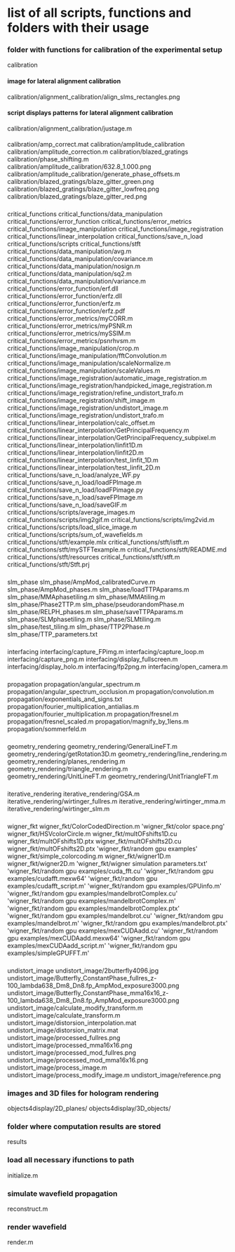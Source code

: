 #  list of all scripts, functions and folders with their usage

### folder with functions for calibration of the experimental setup
calibration
#### image for lateral alignment calibration
calibration/alignment_calibration/align_slms_rectangles.png
#### script displays patterns for lateral alignment calibration
calibration/alignment_calibration/justage.m
#### 
calibration/amp_correct.mat
calibration/amplitude_calibration
calibration/amplitude_correction.m
calibration/blazed_gratings
calibration/phase_shifting.m
calibration/amplitude_calibration/632.8_1.000.png
calibration/amplitude_calibration/generate_phase_offsets.m
calibration/blazed_gratings/blaze_gitter_green.png
calibration/blazed_gratings/blaze_gitter_lowfreq.png
calibration/blazed_gratings/blaze_gitter_red.png

###
critical_functions
critical_functions/data_manipulation
critical_functions/error_function
critical_functions/error_metrics
critical_functions/image_manipulation
critical_functions/image_registration
critical_functions/linear_interpolation
critical_functions/save_n_load
critical_functions/scripts
critical_functions/stft
critical_functions/data_manipulation/avg.m
critical_functions/data_manipulation/covariance.m
critical_functions/data_manipulation/nosign.m
critical_functions/data_manipulation/sq2.m
critical_functions/data_manipulation/variance.m
critical_functions/error_function/erf.dll
critical_functions/error_function/erfz.dll
critical_functions/error_function/erfz.m
critical_functions/error_function/erfz.pdf
critical_functions/error_metrics/myCORR.m
critical_functions/error_metrics/myPSNR.m
critical_functions/error_metrics/mySSIM.m
critical_functions/error_metrics/psnrhvsm.m
critical_functions/image_manipulation/crop.m
critical_functions/image_manipulation/fftConvolution.m
critical_functions/image_manipulation/scaleNormalize.m
critical_functions/image_manipulation/scaleValues.m
critical_functions/image_registration/automatic_image_registration.m
critical_functions/image_registration/handpicked_image_registration.m
critical_functions/image_registration/refine_undistort_trafo.m
critical_functions/image_registration/shift_image.m
critical_functions/image_registration/undistort_image.m
critical_functions/image_registration/undistort_trafo.m
critical_functions/linear_interpolation/calc_offset.m
critical_functions/linear_interpolation/GetPrincipalFrequency.m
critical_functions/linear_interpolation/GetPrincipalFrequency_subpixel.m
critical_functions/linear_interpolation/linfit1D.m
critical_functions/linear_interpolation/linfit2D.m
critical_functions/linear_interpolation/test_linfit_1D.m
critical_functions/linear_interpolation/test_linfit_2D.m
critical_functions/save_n_load/analyze_WF.py
critical_functions/save_n_load/loadFPImage.m
critical_functions/save_n_load/loadFPimage.py
critical_functions/save_n_load/saveFPImage.m
critical_functions/save_n_load/saveGIF.m
critical_functions/scripts/average_images.m
critical_functions/scripts/img2gif.m
critical_functions/scripts/img2vid.m
critical_functions/scripts/load_slice_image.m
critical_functions/scripts/sum_of_wavefields.m
critical_functions/stft/example.mlx
critical_functions/stft/istft.m
critical_functions/stft/mySTFTexample.m
critical_functions/stft/README.md
critical_functions/stft/resources
critical_functions/stft/stft.m
critical_functions/stft/Stft.prj

###
slm_phase
slm_phase/AmpMod_calibratedCurve.m
slm_phase/AmpMod_phases.m
slm_phase/loadTTPAparams.m
slm_phase/MMAphasetiling.m
slm_phase/MMAtiling.m
slm_phase/Phase2TTP.m
slm_phase/pseudorandomPhase.m
slm_phase/RELPH_phases.m
slm_phase/saveTTPAparams.m
slm_phase/SLMphasetiling.m
slm_phase/SLMtiling.m
slm_phase/test_tiling.m
slm_phase/TTP2Phase.m
slm_phase/TTP_parameters.txt

###
interfacing
interfacing/capture_FPimg.m
interfacing/capture_loop.m
interfacing/capture_png.m
interfacing/display_fullscreen.m
interfacing/display_holo.m
interfacing/fp2png.m
interfacing/open_camera.m

###
propagation
propagation/angular_spectrum.m
propagation/angular_spectrum_occlusion.m
propagation/convolution.m
propagation/exponentials_and_signs.txt
propagation/fourier_multiplication_antialias.m
propagation/fourier_multiplication.m
propagation/fresnel.m
propagation/fresnel_scaled.m
propagation/magnify_by_1lens.m
propagation/sommerfeld.m

###
geometry_rendering
geometry_rendering/GeneralLineFT.m
geometry_rendering/getRotation3D.m
geometry_rendering/line_rendering.m
geometry_rendering/planes_rendering.m
geometry_rendering/triangle_rendering.m
geometry_rendering/UnitLineFT.m
geometry_rendering/UnitTriangleFT.m

###
iterative_rendering
iterative_rendering/GSA.m
iterative_rendering/wirtinger_fullres.m
iterative_rendering/wirtinger_mma.m
iterative_rendering/wirtinger_slm.m

###
wigner_fkt
wigner_fkt/ColorCodedDirection.m
'wigner_fkt/color space.png'
wigner_fkt/HSVcolorCircle.m
wigner_fkt/multOFshifts1D.cu
wigner_fkt/multOFshifts1D.ptx
wigner_fkt/multOFshifts2D.cu
wigner_fkt/multOFshifts2D.ptx
'wigner_fkt/random gpu examples'
wigner_fkt/simple_colorcoding.m
wigner_fkt/wigner1D.m
wigner_fkt/wigner2D.m
'wigner_fkt/wigner simulation parameters.txt'
'wigner_fkt/random gpu examples/cuda_fft.cu'
'wigner_fkt/random gpu examples/cudafft.mexw64'
'wigner_fkt/random gpu examples/cudafft_script.m'
'wigner_fkt/random gpu examples/GPUinfo.m'
'wigner_fkt/random gpu examples/mandelbrotComplex.cu'
'wigner_fkt/random gpu examples/mandelbrotComplex.m'
'wigner_fkt/random gpu examples/mandelbrotComplex.ptx'
'wigner_fkt/random gpu examples/mandelbrot.cu'
'wigner_fkt/random gpu examples/mandelbrot.m'
'wigner_fkt/random gpu examples/mandelbrot.ptx'
'wigner_fkt/random gpu examples/mexCUDAadd.cu'
'wigner_fkt/random gpu examples/mexCUDAadd.mexw64'
'wigner_fkt/random gpu examples/mexCUDAadd_script.m'
'wigner_fkt/random gpu examples/simpleGPUFFT.m'

###
undistort_image
undistort_image/2butterfly4096.jpg
undistort_image/Butterfly_ConstantPhase_fullres_z-100_lambda638_Dm8_Dn8.fp_AmpMod_exposure3000.png
undistort_image/Butterfly_ConstantPhase_mma16x16_z-100_lambda638_Dm8_Dn8.fp_AmpMod_exposure3000.png
undistort_image/calculate_modify_transform.m
undistort_image/calculate_transform.m
undistort_image/distorsion_interpolation.mat
undistort_image/distorsion_matrix.mat
undistort_image/processed_fullres.png
undistort_image/processed_mma16x16.png
undistort_image/processed_mod_fullres.png
undistort_image/processed_mod_mma16x16.png
undistort_image/process_image.m
undistort_image/process_modify_image.m
undistort_image/reference.png

### images and 3D files for hologram rendering
objects4display/2D_planes/
objects4display/3D_objects/

### folder where computation results are stored
results

### load all necessary ifunctions to path
initialize.m

### simulate wavefield propagation
reconstruct.m

### render wavefield
render.m
